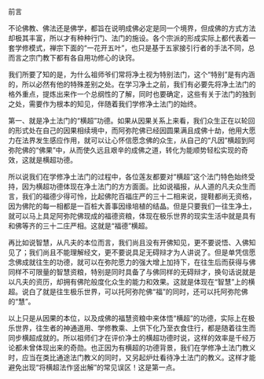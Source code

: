 前言

​     不论佛教、佛法还是佛学，都旨在说明成佛必定是同一个境界，但成佛的方式方法却极其丰富，所以才有种种行门、法门的施设。各个宗派的形成实际上都代表着一套学修模式，禅宗下面的“一花开五叶”，也只是基于五家接引行者的手法不同，总而言之宗门教下都有各自用功修心的诀窍。

​     我们所要了知的是，为什么祖师爷们常将净土视为特别法门，这个“特别”是有内涵的，所以必然有他的特殊差别之处。在学习净土之前，我们有必要先将净土法门的格外重点，提炼出来作一个总纲性的了解，同时也要确定，这些有关于法门的独到之处，需要作为根本的知见，伴随着我们学修净土法门的始终。

​     第一、就是净土法门的“横超”功德。如果从因果关系上来看，我们众生正在以轮回的形式处在自己的因果相续境中，而阿弥陀佛已经因圆果满且成佛十劫，他用大愿力在法界发生感应作用，就可以让心怀信愿念佛的众生，从自己的“凡因”横超到阿弥陀佛的“佛果”中，从而使久远且艰辛的成佛之道，转化为能顺势轻松实现的奇效，这就是横超功德。

​     所以说我们在学修净土法门的过程中，各位莲友都要对“横超”这个法门特色始终受持，因为横超功德体现在净土法门的方方面面。比如说福报，从人道的凡夫众生而言，我们的福德少得可怜，比起佛陀百福庄严的三十二相来说，提鞋都尚无资格，因为佛陀的每一相都是一百桩大善事因缘培植的结晶。但是只要我们一往生净土，就可以马上具足阿弥陀佛现成的福德资粮，体现在极乐世界的现实生活中就是具有和佛等齐的三十二庄严相。这就是“福德”横超。

​     再比如说智慧，从凡夫的本位而言，我们尚且没有开佛知见，更不要说悟、入佛知见了；我们尚且不能理解经文，更不要说具足无碍辩才为人讲说了。但是单凭信愿念佛成就往生的功德，就可以在弥陀愿力的强大增上加持下，在往生后而获得与佛同样不可限量的智慧资粮，特别是同时具备了与佛同样的无碍辩才，换句话说就是以凡夫的资历，却拥有佛陀般度化众生的能力和效果。这就是体现在“智慧”上的横超。说白了就是往生极乐世界，可以托阿弥陀佛“福”的同时，还可以托阿弥陀佛的“慧”。

​     以上只是从因果的本位，以及成佛的福慧资粮中来体悟“横超”的功德，实际上在极乐世界，往生者的神通道用、学修教乘、上供下化乃至衣食住行，都是随着往生而同步横超成就的。所以祖师们才在评价净土的横超功德时说，这样的效率是千经万论都未曾体现出来的奇勋。也正因为有横超的功德背景，我们在学修净土法门教义时，应当在类比通途法门教义的同时，又另起炉灶看待净土法门的教义。这样才能避免出现“将横超法作竖出解”的常见误区！这是第一点。